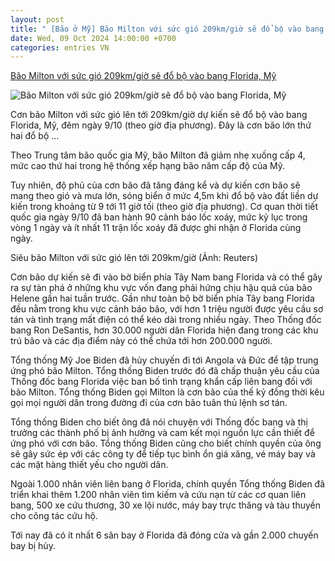 ```yaml
---
layout: post
title: " [Bão ở Mỹ] Bão Milton với sức gió 209km/giờ sẽ đổ bộ vào bang Florida, Mỹ"
date: Wed, 09 Oct 2024 14:00:00 +0700
categories: entries VN
---
```

[Bão Milton với sức gió 209km/giờ sẽ đổ bộ vào bang Florida, Mỹ](https://vov.vn/the-gioi/bao-milton-voi-suc-gio-209kmgio-se-do-bo-vao-bang-florida-my-post1127355.vov)

![Bão Milton với sức gió 209km/giờ sẽ đổ bộ vào bang Florida, Mỹ](https://vov-media.emitech.vn/sites/default/files/styles/og_image/public/2024-10/my-bao-milton-do-bo-dat-lien-voi-suc-gio-193km-gio-bao-1-1728522393-146-width1280height720.jpg?v=1728545009)

Cơn bão Milton với sức gió lên tới 209km/giờ dự kiến sẽ đổ bộ vào bang Florida, Mỹ, đêm ngày 9/10 (theo giờ địa phương). Đây là cơn bão lớn thứ hai đổ bộ ...

Theo Trung tâm bão quốc gia Mỹ, bão Milton đã giảm nhẹ xuống cấp 4, mức cao thứ hai trong hệ thống xếp hạng bão năm cấp độ của Mỹ.

Tuy nhiên, độ phủ của cơn bão đã tăng đáng kể và dự kiến cơn bão sẽ mang theo gió và mưa lớn, sóng biển ở mức 4,5m khi đổ bộ vào đất liền dự kiến trong khoảng từ 9 tới 11 giờ tối (theo giờ địa phương). Cơ quan thời tiết quốc gia ngày 9/10 đã ban hành 90 cảnh báo lốc xoáy, mức kỷ lục trong vòng 1 ngày và ít nhất 11 trận lốc xoáy đã được ghi nhận ở Florida cùng ngày.

Siêu bão Milton với sức gió lên tới 209km/giờ (Ảnh: Reuters)

Cơn bão dự kiến ​​sẽ đi vào bờ biển phía Tây Nam bang Florida và có thể gây ra sự tàn phá ở những khu vực vốn đang phải hứng chịu hậu quả của bão Helene gần hai tuần trước. Gần như toàn bộ bờ biển phía Tây bang Florida đều nằm trong khu vực cảnh báo bão, với hơn 1 triệu người được yêu cầu sơ tán và tình trạng mất điện có thể kéo dài trong nhiều ngày. Theo Thống đốc bang Ron DeSantis, hơn 30.000 người dân Florida hiện đang trong các khu trú bão và các địa điểm này có thể chứa tới hơn 200.000 người.

Tổng thống Mỹ Joe Biden đã hủy chuyến đi tới Angola và Đức để tập trung ứng phó bão Milton. Tổng thống Biden trước đó đã chấp thuận yêu cầu của Thống đốc bang Florida việc ban bố tình trạng khẩn cấp liên bang đối với bão Milton. Tổng thống Biden gọi Milton là cơn bão của thế kỷ đồng thời kêu gọi mọi người dân trong đường đi của cơn bão tuân thủ lệnh sơ tán.

Tổng thống Biden cho biết ông đã nói chuyện với Thống đốc bang và thị trưởng các thành phố bị ảnh hưởng và cam kết mọi nguồn lực cần thiết để ứng phó với cơn bão. Tổng thống Biden cũng cho biết chính quyền của ông sẽ gây sức ép với các công ty để tiếp tục bình ổn giá xăng, vé máy bay và các mặt hàng thiết yếu cho người dân.

Ngoài 1.000 nhân viên liên bang ở Florida, chính quyền Tổng thống Biden đã triển khai thêm 1.200 nhân viên tìm kiếm và cứu nạn từ các cơ quan liên bang, 500 xe cứu thương, 30 xe lội nước, máy bay trực thăng và tàu thuyền cho công tác cứu hộ.

Tới nay đã có ít nhất 6 sân bay ở Florida đã đóng cửa và gần 2.000 chuyến bay bị hủy.

